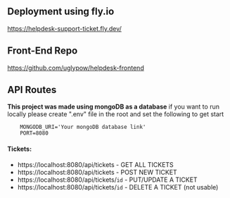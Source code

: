 ## Deployment using fly.io
https://helpdesk-support-ticket.fly.dev/

## Front-End Repo
https://github.com/uglypow/helpdesk-frontend

## API Routes

**This project was made using mongoDB as a database**
if you want to run locally please create ".env" file 
in the root and set the following to get start

```
    MONGODB_URI='Your mongoDB database link'
    PORT=8080
```

#### Tickets:

- https://localhost:8080/api/tickets - GET ALL TICKETS
- https://localhost:8080/api/tickets - POST NEW TICKET
- https://localhost:8080/api/tickets/`id` - PUT/UPDATE A TICKET
- https://localhost:8080/api/tickets/`id` - DELETE A TICKET (not usable)